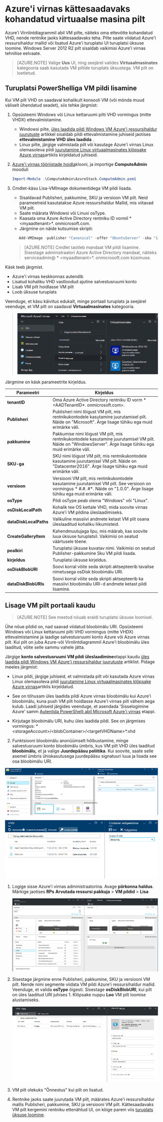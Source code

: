 <properties
    pageTitle="Azure'i virnas VM pildi lisamine | Microsoft Azure'i"
    description="Ettevõtte kohandatud Windows või Linux VM pilt rentnike kasutada lisamine"
    services="azure-stack"
    documentationCenter=""
    authors="mattmcg"
    manager="darmour"
    editor=""/>

<tags
    ms.service="azure-stack"
    ms.workload="na"
    ms.tgt_pltfrm="na"
    ms.devlang="na"
    ms.topic="get-started-article"
    ms.date="09/26/2016"
    ms.author="mattmcg"/>

# <a name="make-a-custom-virtual-machine-image-available-in-azure-stack"></a>Azure'i virnas kättesaadavaks kohandatud virtuaalse masina pilt


Azure'i Virnlintdiagrammil abil VM pilte, näiteks oma ettevõtte kohandatud VHD, nende rentnike jaoks kättesaadavaks teha. Pilte saate viidatud Azure'i ressursihaldur mallid või lisatud Azure'i turuplatsi UI turuplatsi üksuse loomine. Windows Server 2012 R2 pilt sisaldab vaikimisi Azure'i virnas tehnilise eelvaate.

> [AZURE.NOTE] Valige **Uus** UI, ning seejärel valides **Virtuaalmasinates** kategooria saab kasutada VM piltide turuplats üksustega. VM pilt on loetletud.



## <a name="add-a-vm-image-to-marketplace-with-powershell"></a>Turuplatsi PowerShelliga VM pildi lisamine

Kui VM pilt VHD on saadaval kohalikult konsooli VM (või mõnda muud väliselt ühendatud seadet), siis tehke järgmist:

1. Opsüsteemi Windows või Linux kettaruumi pilti VHD vormingus (mitte VHDX) ettevalmistamine.
    -   Windowsi pilte, [üles laadida pildi Windows VM Azure'i ressursihaldur juurutuste](virtual-machines-windows-upload-image.md) artikkel sisaldab pildi ettevalmistamine juhiseid jaotises **ettevalmistamine VHD üles laadida** .
    -   Linux pilte, järgige valmistada pilt või kasutage Azure'i virnas Linux olemasoleva pildi [juurutamine Linux virtuaalmasinates klõpsake Azure virnas](azure-stack-linux.md)artiklis kirjeldatud juhiseid.

2. [Azure'i virnas tööriistade hoidla](https://aka.ms/azurestackaddvmimage)klooni, ja importige **ComputeAdmin** mooduli

    ```powershell
    Import-Module .\ComputeAdmin\AzureStack.ComputeAdmin.psm1
    ```

3. Cmdlet-käsu Lisa-VMImage dokumentidega VM pildi lisada.
    -  Sisaldavad Publisheri, pakkumine, SKU ja versioon VM pilt. Neid parameetreid kasutatakse Azure ressursihaldur Mallid, mis viitavad VM pilt.
    -  Saate määrata Windowsi või Linuxi osType.
    -  Kaasata oma Azure Active Directory rentniku ID vormil * &lt;myaadtenant&gt;*. onmicrosoft.com.
    - Järgmine on näide kutsumise skripti:

    ```powershell
       Add-VMImage -publisher "Canonical" -offer "UbuntuServer" -sku "14.04.3-LTS" -version "1.0.0" -osType Linux -osDiskLocalPath 'C:\Users\AzureStackAdmin\Desktop\UbuntuServer.vhd' -tenantID <myaadtenant>.onmicrosoft.com
    ```

    > [AZURE.NOTE] Cmdlet taotleb mandaat VM pildi lisamine. Sisestage administraatori Azure Active Directory mandaat, näiteks serviceadmin@ * &lt;myaadtenant&gt;*. onmicrosoft.com küsimuse.  

Käsk teeb järgmist.
- Azure'i virnas keskkonnas autendib
- Lisatud kohaliku VHD vastloodud ajutine salvestusruumi konto
- Lisab VM pilt hoidlasse VM pilt
- Loob üksuse turuplats

Veenduge, et käsu käivitus edukalt, minge portaali turuplats ja seejärel veenduge, et VM pilt on saadaval **Virtuaalmasinates** kategooria.

> ![Lisatud VM pilt](./media/azure-stack-add-vm-image/image5.PNG)

Järgmine on käsk parameetrite kirjeldus.


| Parameetri | Kirjeldus |
|----------| ------------ |
|**tenantID** | Oma Azure Active Directory rentniku ID vorm * &lt;AADTenantID*. onmicrosoft.com&gt;. |
|**Publisheri** | Publisheri nimi lõigust VM pilt, mis rentnikukontodele kasutamine juurutamisel pilt. Näide on "Microsoft". Ärge lisage tühiku ega muid erimärke väli.|
|**pakkumine** | Pakkumise nimi lõigust VM pilt, mis rentnikukontodele kasutamine juurutamisel VM pilt. Näide on "WindowsServer". Ärge lisage tühiku ega muid erimärke väli. |
| **SKU-ga** | SKU nimi lõigust VM pilt, mis rentnikukontodele kasutamine juurutamisel VM pilt. Näide on "Datacenter2016". Ärge lisage tühiku ega muid erimärke väli. |
|**versioon** | Versiooni VM pilt, mis rentnikukontodele kasutamine juurutamisel VM pilt. See versioon on vormingus * \#.\#. \#*. Näide on "1.0.0". Ärge lisage tühiku ega muid erimärke väli.|
| **osType** | Pildi osType peab olema "Windows" või "Linux". |
|**osDiskLocalPath** | Kohalik tee OS kettale VHD, mida soovite virnas Azure'i VM pildina üleslaadimiseks. |
|**dataDiskLocalPaths**| Valikuline massiivi andmete ketast VM pilt osana üleslaaditud kohaliku liikumisteid.|
|**CreateGalleryItem**| Kahendmuutujaga lipu, mis määrab, kas soovite luua üksuse turuplatsil. Vaikimisi on seatud väärtusele tõene.|
|**pealkiri**| Turuplatsi üksuse kuvatav nimi. Vaikimisi on seatud Publisher-pakkumine Sku VM pildi lisada.|
|**kirjeldus**| Turuplatsi üksuse kirjeldus. |
|**osDiskBlobURI**| Soovi korral võite seda skripti aktsepteerib tavalise nimetusega osDisk bloobimälu URI.|
|**dataDiskBlobURIs**| Soovi korral võite seda skripti aktsepteerib ka massiivi bloobimälu URI-d andmete ketast pildi lisamine.|



## <a name="add-a-vm-image-through-the-portal"></a>Lisage VM pilt portaali kaudu

> [AZURE.NOTE] See meetod nõuab eraldi turuplatsi üksuse loomisel.

Ühe nõue pildid on, nad saavad viidatud bloobimälu URI. Opsüsteemi Windows või Linux kettaruumi pilti VHD vormingus (mitte VHDX) ettevalmistamine ja laadige salvestusruumi konto Azure või Azure virnas pilt. Kui pilt on juba Azure-või Virnlintdiagrammil Azure'i bloobimälu üles laaditud, võite selle sammu vahele jätta.

Järgige **konto salvestusruumi VM pildi üleslaadimine**etappi kaudu [üles laadida pildi Windows VM Azure'i ressursihaldur juurutuste](https://azure.microsoft.com/documentation/articles/virtual-machines-windows-upload-image/) artiklist. Pidage meeles järgmist:

-   Linux pildi, järgige juhiseid, et valmistada pilt või kasutada Azure virnas Linux olemasoleva pildi [juurutamine Linux virtuaalmasinates klõpsake Azure virnas](azure-stack-linux.md)artiklis kirjeldatud.

- See on tõhusam üles laadida pildi Azure virnas bloobimälu kui Azure'i bloobimälu, kuna push VM pilt hoidlasse Azure'i virnas pilt vähem aega kulub. Laadi juhiseid järgides veenduge, et asendada 'Sisselogimine Azure' samm [Autentida PowerShelli abil Microsoft Azure'i virnas](azure-stack-deploy-template-powershell.md) etappi.

- Kirjutage bloobimälu URI, kuhu üles laadida pildi. See on järgmises vormingus: * &lt;storageAccount&gt;/&lt;blobContainer&gt;/&lt;targetVHDName&gt;*.vhd

2.  Funktsiooni bloobimälu anonüümselt hõlbustamine, minge salvestusruumi konto bloobimälu ümbris, kus VM pilt VHD üles laaditud **bloobimälu,** et ja valige **Juurdepääsu poliitika**. Kui soovite, saate selle asemel ümbris ühiskasutusega juurdepääsu signatuuri luua ja lisada see osa bloobimälu URI.

![Liikuge salvestusruumi konto plekid](./media/azure-stack-add-vm-image/image1.png)

![Määratud bloobimälu juurdepääsu avaliku](./media/azure-stack-add-vm-image/image2.png)

1.  Logige sisse Azure'i virnas administraatorina. Avage **piirkonna haldus**. Märkige jaotises **RPs** **Arvutada ressursi pakkuja** > **VM pildid** > **Lisa**

    ![Pildi lisamiseks käivitamine](./media/azure-stack-add-vm-image/image3.png)

2.  Sisestage järgmine enne Publisheri, pakkumine, SKU ja versiooni VM pilt. Nende nimi segmente viidata VM pildi Azure'i ressursihaldur mallid. Veenduge, et valida **osType** õigesti. Sisestage **osDiskBlobURI**, kui pilt on üles laaditud URI juhises 1. Klõpsake nuppu **Loo** VM pilt loomise alustamiseks.

    ![Alustage luua pilt](./media/azure-stack-add-vm-image/image4.png)

3.  VM pilt olekuks "Õnnestus" kui pilt on lisatud.

4.  Rentnike jaoks saate juurutada VM pilt, määrates Azure'i ressursihaldur mallis Publisheri, pakkumine, SKU ja versiooni VM pilt. Kättesaadavaks VM pilt kergemini rentniku ettenähtud UI, on kõige parem viis [turuplats üksuse loomine](azure-stack-create-and-publish-marketplace-item.md).

